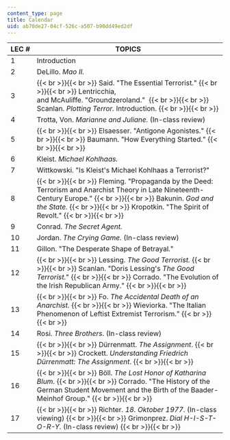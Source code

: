 ```yaml
---
content_type: page
title: Calendar
uid: ab70de27-04cf-526c-a507-b90dd49ed2df
---
```


| LEC # | TOPICS |
| --- | --- |
| 1 | Introduction |
| 2 | DeLillo. _Mao II._ |
| 3 |  {{< br >}}{{< br >}} Said. "The Essential Terrorist." {{< br >}}{{< br >}} Lentricchia, and McAuliffe. "Groundzeroland."  {{< br >}}{{< br >}} Scanlan. _Plotting Terror._ Introduction. {{< br >}}{{< br >}}  |
| 4 | Trotta, Von. _Marianne and Juliane._ (In-class review) |
| 5 |  {{< br >}}{{< br >}} Elsaesser. "Antigone Agonistes." {{< br >}}{{< br >}} Baumann. "How Everything Started." {{< br >}}{{< br >}}  |
| 6 | Kleist. _Michael Kohlhaas._ |
| 7 | Wittkowski. "Is Kleist's Michael Kohlhaas a Terrorist?" |
| 8 |  {{< br >}}{{< br >}} Fleming. "Propaganda by the Deed: Terrorism and Anarchist Theory in Late Nineteenth-Century Europe." {{< br >}}{{< br >}} Bakunin. _God and the State._ {{< br >}}{{< br >}} Kropotkin. "The Spirit of Revolt." {{< br >}}{{< br >}}  |
| 9 | Conrad. _The Secret Agent._ |
| 10 | Jordan. _The Crying Game._ (In-class review) |
| 11 | Gillon. "The Desperate Shape of Betrayal." |
| 12 |  {{< br >}}{{< br >}} Lessing. _The Good Terrorist._ {{< br >}}{{< br >}} Scanlan. "Doris Lessing's _The Good Terrorist._" {{< br >}}{{< br >}} Corrado. "The Evolution of the Irish Republican Army." {{< br >}}{{< br >}}  |
| 13 |  {{< br >}}{{< br >}} Fo. _The Accidental Death of an Anarchist._ {{< br >}}{{< br >}} Wieviorka. "The Italian Phenomenon of Leftist Extremist Terrorism." {{< br >}}{{< br >}}  |
| 14 | Rosi. _Three Brothers_. (In-class review) |
| 15 |  {{< br >}}{{< br >}} Dürrenmatt. _The Assignment_. {{< br >}}{{< br >}} Crockett. _Understanding Friedrich Dürrenmatt: The Assignment_. {{< br >}}{{< br >}}  |
| 16 |  {{< br >}}{{< br >}} Böll. _The Lost Honor of Katharina Blum_. {{< br >}}{{< br >}} Corrado. "The History of the German Student Movement and the Birth of the Baader-Meinhof Group." {{< br >}}{{< br >}}  |
| 17 |  {{< br >}}{{< br >}} Richter. _18\. Oktober 1977_. (In-class viewing) {{< br >}}{{< br >}} Grimonprez. _Dial H-I-S-T-O-R-Y._ (In-class review) {{< br >}}{{< br >}}